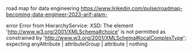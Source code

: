 road map for data engineering
https://www.linkedin.com/pulse/roadmap-becoming-data-engineer-2023-arif-alam-

error
Error from HierarchyService: XSD: The element 'http://www.w3.org/2001/XMLSchema#choice' is not permitted as constrained by 'http://www.w3.org/2001/XMLSchema#localComplexType'; expecting anyAttribute | attributeGroup | attribute | nothing

